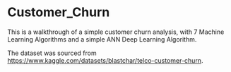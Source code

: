# Customer_Churn

This is a walkthrough of a simple customer churn analysis, with 7 Machine Learning Algorithms and a simple ANN Deep Learning Algorithm.

The dataset was sourced from https://www.kaggle.com/datasets/blastchar/telco-customer-churn. 
